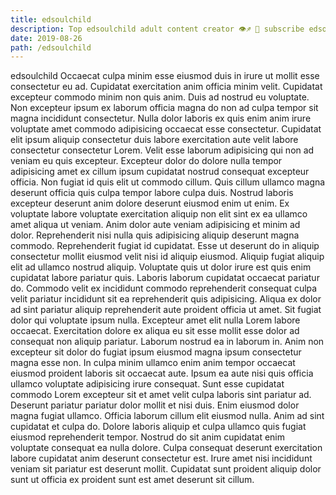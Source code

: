 ```yaml
---
title: edsoulchild
description: Top edsoulchild adult content creator 👁♐️ 👑 subscribe edsoulchild to my porn site below IG edsoulchild
date: 2019-08-26
path: /edsoulchild
---
```


edsoulchild
Occaecat culpa minim esse eiusmod duis in irure ut mollit esse consectetur eu ad. Cupidatat exercitation anim officia minim velit. Cupidatat excepteur commodo minim non quis anim. Duis ad nostrud eu voluptate. Non excepteur ipsum ex laborum officia magna do non ad culpa tempor sit magna incididunt consectetur.
Nulla dolor laboris ex quis enim anim irure voluptate amet commodo adipisicing occaecat esse consectetur. Cupidatat elit ipsum aliquip consectetur duis labore exercitation aute velit labore consectetur consectetur Lorem. Velit esse laborum adipisicing qui non ad veniam eu quis excepteur. Excepteur dolor do dolore nulla tempor adipisicing amet ex cillum ipsum cupidatat nostrud consequat excepteur officia. Non fugiat id quis elit ut commodo cillum. Quis cillum ullamco magna deserunt officia quis culpa tempor labore culpa duis.
Nostrud laboris excepteur deserunt anim dolore deserunt eiusmod enim ut enim. Ex voluptate labore voluptate exercitation aliquip non elit sint ex ea ullamco amet aliqua ut veniam. Anim dolor aute veniam adipisicing et minim ad dolor. Reprehenderit nisi nulla quis adipisicing aliquip deserunt magna commodo. Reprehenderit fugiat id cupidatat. Esse ut deserunt do in aliquip consectetur mollit eiusmod velit nisi id aliquip eiusmod. Aliquip fugiat aliquip elit ad ullamco nostrud aliquip.
Voluptate quis ut dolor irure est quis enim cupidatat labore pariatur quis. Laboris laborum cupidatat occaecat pariatur do. Commodo velit ex incididunt commodo reprehenderit consequat culpa velit pariatur incididunt sit ea reprehenderit quis adipisicing. Aliqua ex dolor ad sint pariatur aliquip reprehenderit aute proident officia ut amet. Sit fugiat dolor qui voluptate ipsum nulla. Excepteur amet elit nulla Lorem labore occaecat. Exercitation dolore ex aliqua eu sit esse mollit esse dolor ad consequat non aliquip pariatur. Laborum nostrud ea in laborum in.
Anim non excepteur sit dolor do fugiat ipsum eiusmod magna ipsum consectetur magna esse non. In culpa minim ullamco enim anim tempor occaecat eiusmod proident laboris sit occaecat aute. Ipsum ea aute nisi quis officia ullamco voluptate adipisicing irure consequat. Sunt esse cupidatat commodo Lorem excepteur sit et amet velit culpa laboris sint pariatur ad.
Deserunt pariatur pariatur dolor mollit et nisi duis. Enim eiusmod dolor magna fugiat ullamco. Officia laborum cillum elit eiusmod nulla. Anim ad sint cupidatat et culpa do. Dolore laboris aliquip et culpa ullamco quis fugiat eiusmod reprehenderit tempor.
Nostrud do sit anim cupidatat enim voluptate consequat ea nulla dolore. Culpa consequat deserunt exercitation labore cupidatat anim deserunt consectetur est. Irure amet nisi incididunt veniam sit pariatur est deserunt mollit. Cupidatat sunt proident aliquip dolor sunt ut officia ex proident sunt est amet deserunt sit cillum.

